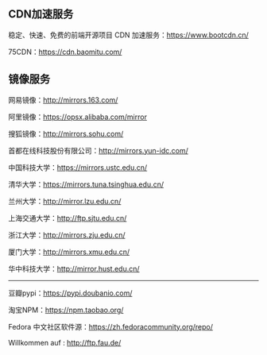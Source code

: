 ## CDN加速服务

稳定、快速、免费的前端开源项目 CDN 加速服务：https://www.bootcdn.cn/

75CDN：https://cdn.baomitu.com/

## 镜像服务

网易镜像：http://mirrors.163.com/

阿里镜像：https://opsx.alibaba.com/mirror

搜狐镜像：http://mirrors.sohu.com/

首都在线科技股份有限公司：http://mirrors.yun-idc.com/

中国科技大学：https://mirrors.ustc.edu.cn/

清华大学：https://mirrors.tuna.tsinghua.edu.cn/

兰州大学：http://mirror.lzu.edu.cn/

上海交通大学：http://ftp.sjtu.edu.cn/

浙江大学：http://mirrors.zju.edu.cn/

厦门大学：http://mirrors.xmu.edu.cn/

华中科技大学：http://mirror.hust.edu.cn/

---

豆瓣pypi：https://pypi.doubanio.com/

淘宝NPM：https://npm.taobao.org/

Fedora 中文社区软件源：https://zh.fedoracommunity.org/repo/

Willkommen auf : http://ftp.fau.de/

